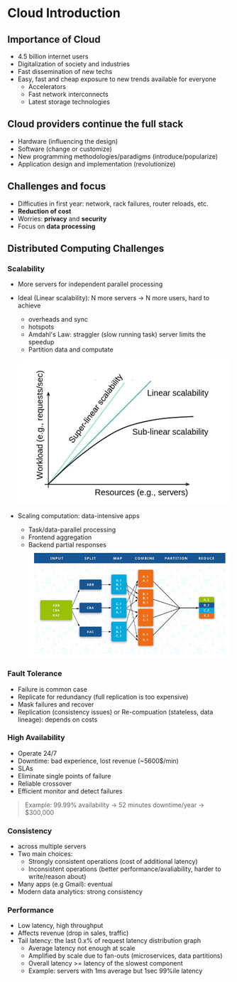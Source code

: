 # Cloud Introduction

## Importance of Cloud

- 4.5 billion internet users
- Digitalization of society and industries
- Fast dissemination of new techs
- Easy, fast and cheap exposure to new trends available for everyone
  - Accelerators
  - Fast network interconnects
  - Latest storage technologies

## Cloud providers continue the full stack

- Hardware (influencing the design)
- Software (change or customize)
- New programming methodologies/paradigms (introduce/popularize)
- Application design and implementation (revolutionize)

## Challenges and focus

- Difficuties in first year: network, rack failures, router reloads, etc.
- **Reduction of cost**
- Worries: **privacy** and **security**
- Focus on **data processing**

## Distributed Computing Challenges

### Scalability

- More servers for independent parallel processing
- Ideal (Linear scalability): N more servers -> N more users, hard to achieve

  - overheads and sync
  - hotspots
  - Amdahl's Law: straggler (slow running task) server limits the speedup
  - Partition data and computate

  ![Scalability](assets/scalability.png)

- Scaling computation: data-intensive apps
  - Task/data-parallel processing
  - Frontend aggregation
  - Backend partial responses
    ![Map-Reduce](assets/map-reduce.png)

### Fault Tolerance

- Failure is common case
- Replicate for redundancy (full replication is too expensive)
- Mask failures and recover
- Replication (consistency issues) or Re-compuation (stateless, data lineage): depends on costs

### High Availability

- Operate 24/7
- Downtime: bad experience, lost revenue (~5600$/min)
- SLAs
- Eliminate single points of failure
- Reliable crossover
- Efficient monitor and detect failures

> Example: 99.99% availability -> 52 minutes downtime/year -> $300,000

### Consistency

- across multiple servers
- Two main choices:
  - Strongly consistent operations (cost of additional latency)
  - Inconsistent operations (better performance/avaliability, harder to write/reason about)
- Many apps (e.g Gmail): eventual
- Modern data analytics: strong consistency

### Performance

- Low latency, high throughput
- Affects revenue (drop in sales, traffic)
- Tail latency: the last 0.x% of request latency distribution graph
  - Average latency not enough at scale
  - Amplified by scale due to fan-outs (microservices, data partitions)
  - Overall latency >= latency of the slowest component
  - Example: servers with 1ms average but 1sec 99%ile latency
